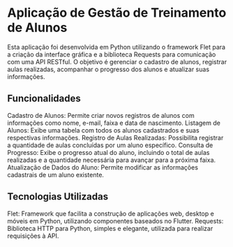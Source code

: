 # Aplicação de Gestão de Treinamento de Alunos

Esta aplicação foi desenvolvida em Python utilizando o framework Flet para a criação da interface gráfica e a biblioteca Requests para comunicação com uma API RESTful. O objetivo é gerenciar o cadastro de alunos, registrar aulas realizadas, acompanhar o progresso dos alunos e atualizar suas informações.

## Funcionalidades
Cadastro de Alunos: Permite criar novos registros de alunos com informações como nome, e-mail, faixa e data de nascimento.
Listagem de Alunos: Exibe uma tabela com todos os alunos cadastrados e suas respectivas informações.
Registro de Aulas Realizadas: Possibilita registrar a quantidade de aulas concluídas por um aluno específico.
Consulta de Progresso: Exibe o progresso atual do aluno, incluindo o total de aulas realizadas e a quantidade necessária para avançar para a próxima faixa.
Atualização de Dados do Aluno: Permite modificar as informações cadastrais de um aluno existente.

## Tecnologias Utilizadas
Flet: Framework que facilita a construção de aplicações web, desktop e móveis em Python, utilizando componentes baseados no Flutter.
Requests: Biblioteca HTTP para Python, simples e elegante, utilizada para realizar requisições à API.
